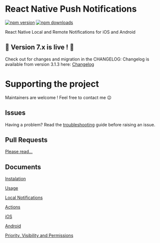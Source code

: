 # React Native Push Notifications

[![npm version](https://badge.fury.io/js/react-native-push-notification.svg?update=9)](http://badge.fury.io/js/react-native-push-notification)
[![npm downloads](https://img.shields.io/npm/dm/react-native-push-notification.svg?update=9)](http://badge.fury.io/js/react-native-push-notification)

React Native Local and Remote Notifications for iOS and Android

## 🎉 Version 7.x is live ! 🎉

Check out for changes and migration in the CHANGELOG:
Changelog is available from version 3.1.3 here:
[Changelog](https://github.com/zo0r/react-native-push-notification/blob/master/CHANGELOG.md)


# Supporting the project

Maintainers are welcome ! Feel free to contact me :wink:

## Issues

Having a problem? Read the [troubleshooting](./trouble-shooting.md) guide before raising an issue.

## Pull Requests

[Please read...](./submitting-a-pull-request.md)


## Documents

[Instalation](./docs/INSTALLATION.md)


[Usage](./docs/USAGE.md)

[Local Notifications](./docs/LOCAL.md)

[Actions](./docs/ACTIONS.md)

[iOS](./docs/IOS.md)

[Android](./docs/ANDROID.md)

[Priority, Visibility and Permissions](./docs/STATUS_PERMISSION.md)
